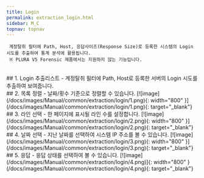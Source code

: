 ```yaml
---
title: Login
permalink: extraction_login.html
sidebar: M_C
topnav: topnav
---
```


     계정탈취 필터에 Path, Host, 응답사이즈(Response Size)로 등록한 시스템의 Login 시도를 추출하여 통계 분석에 활용됩니다.
     ※ PLURA V5 Forensic 제품에서는 지원하지 않는 기능입니다.

<br />
## 1. Login 추출리스트
- 계정탈취 필터에 Path, Host로 등록한 서버의 Login 시도를 추출하여 보여줍니다.

<br />
## 2. 목록 정렬
- 날짜/횟수 기준으로 정렬할 수 있습니다.
[![image](/docs/images/Manual/common/extraction/login/1.png){: width="800" }](/docs/images/Manual/common/extraction/login/1.png){: target="_blank"} 

<br />
## 3. 라인 선택
- 한 페이지에 표시될 라인 수를 설정합니다.
[![image](/docs/images/Manual/common/extraction/login/2.png){: width="800" }](/docs/images/Manual/common/extraction/login/2.png){: target="_blank"} 

<br />
## 4. 날짜 선택
- 지난 날짜를 선택하여 시스템 IP 주소를 볼 수 있습니다.
[![image](/docs/images/Manual/common/extraction/login/3.png){: width="800" }](/docs/images/Manual/common/extraction/login/3.png){: target="_blank"} 

<br />
## 5. 응답
- 응답 상태를 선택하여 볼 수 있습니다.
[![image](/docs/images/Manual/common/extraction/login/4.png)]{: width="800" }(/docs/images/Manual/common/extraction/login/4.png){: target="_blank"} 

 